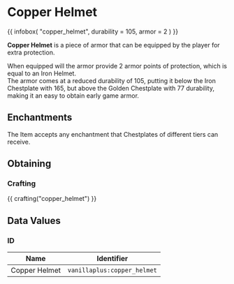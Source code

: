 # Copper Helmet

{{ infobox(
  "copper_helmet",
  durability = 105,
  armor = 2
) }}

**Copper Helmet** is a piece of armor that can be equipped by the player for extra protection.

When equipped will the armor provide 2 armor points of protection, which is equal to an Iron Helmet.  
The armor comes at a reduced durability of 105, putting it below the Iron Chestplate with 165, but above the Golden Chestplate with 77 durability, making it an easy to obtain early game armor.

## Enchantments

The Item accepts any enchantment that Chestplates of different tiers can receive.

## Obtaining

### Crafting

{{ crafting("copper_helmet") }}

## Data Values

### ID

| Name          | Identifier                  |
|---------------|-----------------------------|
| Copper Helmet | `vanillaplus:copper_helmet` |